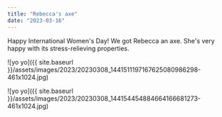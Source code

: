 ```yaml
---
title: "Rebecca's axe"
date: "2023-03-16"
---
```


Happy International Women's Day! We got Rebecca an axe. She's very happy with its stress-relieving properties.

![yo yo]({{ site.baseurl }}/assets/images/2023/20230308_1441511197167625080986298-461x1024.jpg)

![yo yo]({{ site.baseurl }}/assets/images/2023/20230308_144154454884664166681273-461x1024.jpg)
